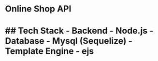 <h1> Online Shop API <h1/>
## Tech Stack
- Backend
  - Node.js
- Database
  - Mysql (Sequelize)
- Template Engine
  - ejs
